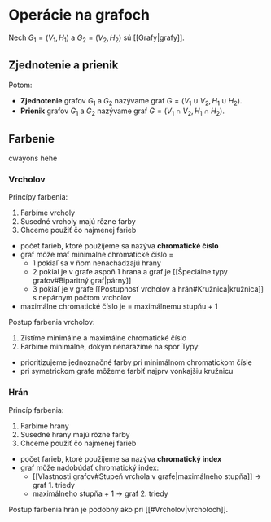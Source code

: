 # Operácie na grafoch
Nech $G_1=(V_1,H_1)$ a $G_2=(V_2,H_2)$ sú [[Grafy|grafy]].
## Zjednotenie a prienik
Potom:
- **Zjednotenie** grafov $G_1$ a $G_2$ nazývame graf $G = (V_1 \cup V_2,H_1 \cup H_2)$.
- **Prienik** grafov $G_1$ a $G_2$ nazývame graf $G = (V_1 \cap V_2,H_1 \cap H_2)$.

## Farbenie
cwayons hehe

### Vrcholov
Princípy farbenia:
1. Farbíme vrcholy
2. Susedné vrcholy majú rôzne farby
3. Chceme použiť čo najmenej farieb

- počet farieb, ktoré použijeme sa nazýva **chromatické číslo**
- graf môže mať minimálne chromatické číslo = 
	- 1 pokiaľ sa v ňom nenachádzajú hrany
	- 2 pokial je v grafe aspoň 1 hrana a graf je [[Špeciálne typy grafov#Biparitný graf|párny]]
	- 3 pokiaľ je v grafe [[Postupnosť vrcholov a hrán#Kružnica|kružnica]] s nepárnym počtom vrcholov
- maximálne chromatické číslo je = maximálnemu stupňu + 1

Postup farbenia vrcholov:
1. Zistíme minimálne a maximálne chromatické číslo
2. Farbíme minimálne, dokým nenarazíme na spor
Typy:
- prioritizujeme jednoznačné farby pri minimálnom chromatickom čísle
- pri symetrickom grafe môžeme farbiť najprv vonkajšiu kružnicu

### Hrán
Princíp farbenia:
1. Farbíme hrany
2. Susedné hrany majú rôzne farby
3. Chceme použiť čo najmenej farieb

- počet farieb, ktoré použijeme sa nazýva **chromatický index**
- graf môže nadobúdať chromatický index:
	- [[Vlastnosti grafov#Stupeň vrchola v grafe|maximálneho stupňa]] -> graf 1. triedy
	- maximálneho stupňa + 1 -> graf 2. triedy

Postup farbenia hrán je podobný ako pri [[#Vrcholov|vrcholoch]].
